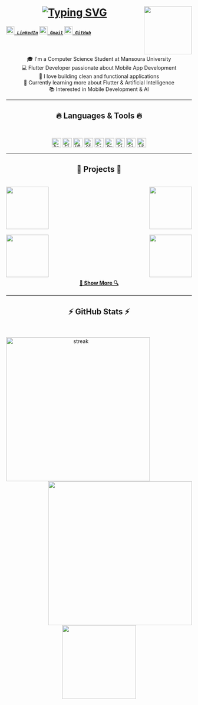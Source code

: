 <h1 align="center">
<a href="https://git.io/typing-svg">
 <img src="https://readme-typing-svg.herokuapp.com/?font=Fira+Code&size=27&pause=1000&color=F7006E&background=CBFF4C00&center=true&vCenter=true&width=440&lines=Hi%2C+There!+%F0%9F%91%8B;This+is+Mohraeel+George....;Nice+to+meet+you+%F0%9F%A5%B0" alt="Typing SVG" />
</a>
 
<img align='right' src="https://media.giphy.com/media/M9gbBd9nbDrOTu1Mqx/giphy.gif" width="130">

<h5 >
  <code><a href="https://www.linkedin.com/in/mohraeel-george" title="LinkedIn Profile"><img width="22" src="images/linkedin.svg"> LinkedIn</a></code>
  <code><a href="mailto:mohraeelgeorge10@gmail.com" title="Gmail"><img width="22" src="images/gmail.png"> Gmail</a></code>
  <code><a href="https://github.com/mohraeel" title="GitHub"><img width="22" src="images/github.svg"> GitHub</a></code>
</h5>

<br>

<p align="center">
  🎓 I'm a Computer Science Student at Mansoura University <br>
  💻 Flutter Developer passionate about Mobile App Development <br>
  🚀 I love building clean and functional applications <br>
  🌱 Currently learning more about Flutter & Artificial Intelligence <br>
  📚 Interested in Mobile Development & AI <br>
</p>

<hr>

<h2 align="center">🔥 Languages & Tools 🔥</h2>
<br>
<p align="center">
  <code><img title="Dart" height="25" src="images/dart.svg"></code>
  <code><img title="Flutter" height="25" src="images/flutter.svg"></code>
  <code><img title="HTML5" height="25" src="images/html5.svg"></code>
  <code><img title="CSS" height="25" src="images/css.svg"></code>
  <code><img title="C++" height="25" src="images/cpp.svg"></code>
  <code><img title="Python" height="25" src="images/python-original.svg"></code>
  <code><img title="Git" height="25" src="images/git-original.svg"></code>
  <code><img title="GitHub" height="25" src="images/github.svg"></code>
  <code><img title="VS Code" height="25" src="images/vscode.png"></code>
</p>

<hr>

<h2 align="center">📱 Projects 📱</h2>
<br>
<div width="100%" align="center">
  <a align="left" href="https://github.com/mohraeel/login-app" title="Login App"><img align="left" height="115" src="https://github-readme-stats.vercel.app/api/pin/?username=mohraeel&repo=login-app&theme=react&border_color=61dafb&border_radius=10"></a>
  <a align="right" href="https://github.com/mohraeel/xo-game" title="XO Game"><img align="right" height="115" src="https://github-readme-stats.vercel.app/api/pin/?username=mohraeel&repo=xo-game&theme=react&border_color=61dafb&border_radius=10"></a>
</div>

<br/><br/><br/><br/><br/><br/>

<div width="100%" align="center">
  <a align="left" href="https://github.com/mohraeel/linear-system-solver" title="Linear System Solver"><img align="left" height="115" src="https://github-readme-stats.vercel.app/api/pin/?username=mohraeel&repo=linear-system-solver&theme=react&border_color=61dafb&border_radius=10"></a>
  <a align="right" href="https://github.com/mohraeel/todo-app" title="To-Do List App"><img align="right" height="115" src="https://github-readme-stats.vercel.app/api/pin/?username=mohraeel&repo=todo-app&theme=react&border_color=61dafb&border_radius=10"></a>
</div>

<br/><br/><br/><br/><br/><br/>

<h4 align="center">
  <a href="https://github.com/mohraeel?tab=repositories" title="Show Repositories">🔎 Show More 🔍</a>
</h4>

<hr>

<h2 align="center">⚡ GitHub Stats ⚡</h2>
<br>
<p align=center>
  <div align=center>
    <img align="left" width=390 src="https://streak-stats.demolab.com/?user=mohraeel&theme=react&border=61dafb&hide_border=true" alt="streak"/>
    <img align="right" width=390 src="https://github-readme-stats.vercel.app/api?username=mohraeel&show_icons=true&theme=react&border_color=61dafb&hide_border=true" />
  </div>
  <br><br><br><br><br><br><br><br><br>
  <div align=center>
    <img height=200 align="center" src="https://github-readme-stats.vercel.app/api/top-langs/?username=mohraeel&layout=compact&theme=react&border_color=61dafb&hide_border=true" />
  </div>
</p>
